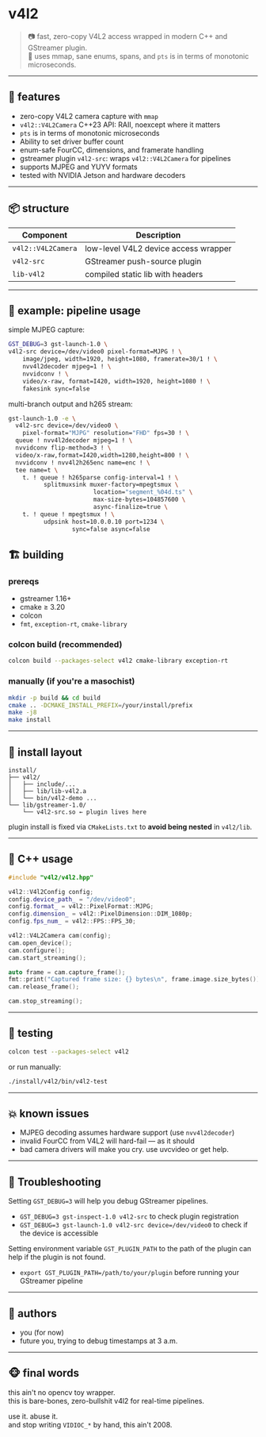 # v4l2

> 📷 fast, zero-copy V4L2 access wrapped in modern C++ and GStreamer plugin.  
> 🧠 uses mmap, sane enums, spans, and `pts` is in terms of monotonic microseconds.

---

## 🔧 features

- zero-copy V4L2 camera capture with `mmap`
- `v4l2::V4L2Camera` C++23 API: RAII, noexcept where it matters
- `pts` is in terms of monotonic microseconds
- Ability to set driver buffer count
- enum-safe FourCC, dimensions, and framerate handling
- gstreamer plugin `v4l2-src`: wraps `v4l2::V4L2Camera` for pipelines
- supports MJPEG and YUYV formats
- tested with NVIDIA Jetson and hardware decoders

---

## 📦 structure

| Component          | Description                          |
| ------------------ | ------------------------------------ |
| `v4l2::V4L2Camera` | low-level V4L2 device access wrapper |
| `v4l2-src`         | GStreamer push-source plugin         |
| `lib-v4l2`         | compiled static lib with headers     |

---

## 📸 example: pipeline usage

simple MJPEG capture:

```bash
GST_DEBUG=3 gst-launch-1.0 \
v4l2-src device=/dev/video0 pixel-format=MJPG ! \
    image/jpeg, width=1920, height=1080, framerate=30/1 ! \
    nvv4l2decoder mjpeg=1 ! \
    nvvidconv ! \
    video/x-raw, format=I420, width=1920, height=1080 ! \
    fakesink sync=false
```

multi-branch output and h265 stream:

```bash
gst-launch-1.0 -e \
  v4l2-src device=/dev/video0 \
    pixel-format="MJPG" resolution="FHD" fps=30 ! \
  queue ! nvv4l2decoder mjpeg=1 ! \
  nvvidconv flip-method=3 ! \
  video/x-raw,format=I420,width=1280,height=800 ! \
  nvvidconv ! nvv4l2h265enc name=enc ! \
  tee name=t \
    t. ! queue ! h265parse config-interval=1 ! \
          splitmuxsink muxer-factory=mpegtsmux \
                        location="segment_%04d.ts" \
                        max-size-bytes=104857600 \
                        async-finalize=true \
    t. ! queue ! mpegtsmux ! \
          udpsink host=10.0.0.10 port=1234 \
                  sync=false async=false

```

## 🏗️ building

### prereqs

- gstreamer 1.16+
- cmake ≥ 3.20
- colcon
- `fmt`, `exception-rt`, `cmake-library`

### colcon build (recommended)

```bash
colcon build --packages-select v4l2 cmake-library exception-rt
```

### manually (if you're a masochist)

```bash
mkdir -p build && cd build
cmake .. -DCMAKE_INSTALL_PREFIX=/your/install/prefix
make -j8
make install
```

---

## 📂 install layout

```
install/
├── v4l2/
│   ├── include/...
│   ├── lib/lib-v4l2.a
│   └── bin/v4l2-demo ...
└── lib/gstreamer-1.0/
    └── v4l2-src.so ← plugin lives here
```

plugin install is fixed via `CMakeLists.txt` to **avoid being nested** in `v4l2/lib`.

---

## 🤖 C++ usage

```cpp
#include "v4l2/v4l2.hpp"

v4l2::V4l2Config config;
config.device_path_ = "/dev/video0";
config.format_ = v4l2::PixelFormat::MJPG;
config.dimension_ = v4l2::PixelDimension::DIM_1080p;
config.fps_num_ = v4l2::FPS::FPS_30;

v4l2::V4L2Camera cam(config);
cam.open_device();
cam.configure();
cam.start_streaming();

auto frame = cam.capture_frame();
fmt::print("Captured frame size: {} bytes\n", frame.image.size_bytes());
cam.release_frame();

cam.stop_streaming();
```

---

## 🧪 testing

```bash
colcon test --packages-select v4l2
```

or run manually:

```bash
./install/v4l2/bin/v4l2-test
```

---

## 💥 known issues

- MJPEG decoding assumes hardware support (use `nvv4l2decoder`)
- invalid FourCC from V4L2 will hard-fail — as it should
- bad camera drivers will make you cry. use uvcvideo or get help.

---
## 🐛 Troubleshooting
Setting `GST_DEBUG=3` will help you debug GStreamer pipelines.
- `GST_DEBUG=3 gst-inspect-1.0 v4l2-src` to check plugin registration
- `GST_DEBUG=3 gst-launch-1.0 v4l2-src device=/dev/video0` to check if the device is accessible

Setting environment variable `GST_PLUGIN_PATH` to the path of the plugin can help if the plugin is not found.
- `export GST_PLUGIN_PATH=/path/to/your/plugin` before running your GStreamer pipeline

---
## 🧠 authors

- you (for now)
- future you, trying to debug timestamps at 3 a.m.

---

## 🐵 final words

this ain't no opencv toy wrapper.  
this is bare-bones, zero-bullshit v4l2 for real-time pipelines.

use it. abuse it.  
and stop writing `VIDIOC_*` by hand, this ain't 2008.
